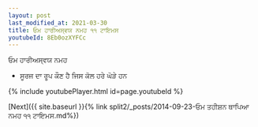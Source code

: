 ```yaml
---
layout: post
last_modified_at: 2021-03-30
title: ਓਮ ਹਾਰੀਅਸ੍ਵਯ ਨਮਹ ੧੧ ਟਾਇਮਸ
youtubeId: 8Eb0ozXYFCc
---
```

 
 
 ਓਮ ਹਾਰੀਅਸ੍ਵਯ ਨਮਹ  
 
 -  ਸੂਰਜ ਦਾ ਰੂਪ ਕੌਣ ਹੈ ਜਿਸ ਕੋਲ ਹਰੇ ਘੋੜੇ ਹਨ 
 
  
 
  
 
 
 
 
 
 


{% include youtubePlayer.html id=page.youtubeId %}
 
[Next]({{ site.baseurl }}{% link  split2/_posts/2014-09-23-ਓਮ ਤਹੀਸ਼ਨ ਥਾਪਿਆ ਨਮਹ ੧੧ ਟਾਇਮਸ.md%})
 
